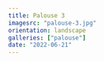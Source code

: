```yaml
---
title: Palouse 3
imagesrc: "palouse-3.jpg"
orientation: landscape
galleries: ["palouse"]
date: "2022-06-21"
---
```

